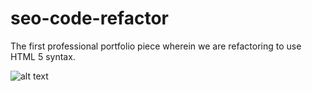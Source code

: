 # seo-code-refactor
The first professional portfolio piece wherein we are refactoring to use HTML 5 syntax.

![alt text](https://j-goldrath.github.io/seo-code-refactor/assets/images/seo-refactor-screen-scapture-1.png)

